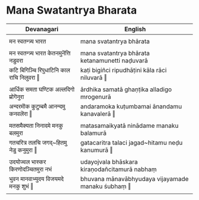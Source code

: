 # Mana Swatantrya Bharata

| Devanagari | English |
| ------ | ------ |
|  |  |
| मन स्वतन्त्र्य भारत   | mana svatantrya bhārata   |
|  |  |
| मन स्वतन्त्र्य भारत केतनमुनॆत्ति नडुवरा   | mana svatantrya bhārata ketanamunetti naḍuvarā   |
| कटि बिगिञ्चि रिपुधाटिनि काल राचि निलुवरा ‖   | kaṭi bigiñci ripudhāṭini kāla rāci niluvarā ‖   |
|  |  |
| आर्धिक समता घण्टिक अल्लदिगो म्रोगॆनुरा   | ārdhika samatā ghaṇṭika alladigo mrogenurā   |
| अन्दरमॊक कुटुम्बमै आनन्दमु कनवलॆरा ‖   | andaramoka kuṭumbamai ānandamu kanavalerā ‖   |
|  |  |
| मतसमैक्यता निनादमे मनकु बलमुरा   | matasamaikyatā ninādame manaku balamurā   |
| गतचरित्र तलचि जगद्~हितमु नेडु कनुमुरा ‖   | gatacaritra talaci jagad~hitamu neḍu kanumurā ‖   |
|  |  |
| उदयोज्वल भास्कर किरणोदञ्चितमुरा नभं   | udayojvala bhāskara kiraṇodañcitamurā nabhaṃ   |
| भुवन मानवाभ्युदय विजयमदे मनकु शुभं ‖   | bhuvana mānavābhyudaya vijayamade manaku śubhaṃ ‖   |
|  |  |
